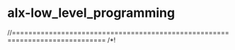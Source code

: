 # alx-low_level_programming
//=============================================================================
/*!

